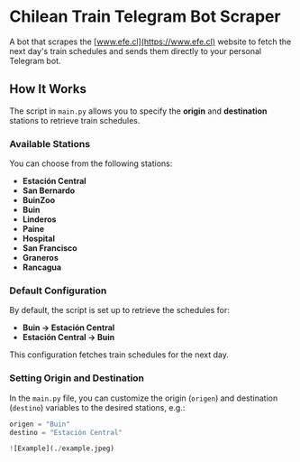 # Chilean Train Telegram Bot Scraper
A bot that scrapes the [www.efe.cl](https://www.efe.cl) website to fetch the next day's train schedules and sends them directly to your personal Telegram bot.

## How It Works
The script in `main.py` allows you to specify the **origin** and **destination** stations to retrieve train schedules. 

### Available Stations
You can choose from the following stations:

- **Estación Central**
- **San Bernardo**
- **BuinZoo**
- **Buin**
- **Linderos**
- **Paine**
- **Hospital**
- **San Francisco**
- **Graneros**
- **Rancagua**

### Default Configuration
By default, the script is set up to retrieve the schedules for:
- **Buin → Estación Central**
- **Estación Central → Buin**

This configuration fetches train schedules for the next day.

### Setting Origin and Destination
In the `main.py` file, you can customize the origin (`origen`) and destination (`destino`) variables to the desired stations, e.g.:

```python
origen = "Buin"
destino = "Estación Central"

![Example](./example.jpeg)
